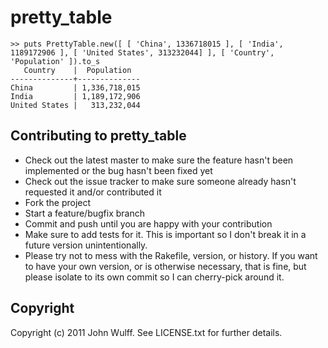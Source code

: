pretty_table
============

    >> puts PrettyTable.new([ [ 'China', 1336718015 ], [ 'India', 1189172906 ], [ 'United States', 313232044] ], [ 'Country', 'Population' ]).to_s
       Country    |  Population  
    --------------+--------------
    China         | 1,336,718,015
    India         | 1,189,172,906
    United States |   313,232,044

Contributing to pretty_table
---------------------------- 
* Check out the latest master to make sure the feature hasn't been implemented or the bug hasn't been fixed yet
* Check out the issue tracker to make sure someone already hasn't requested it and/or contributed it
* Fork the project
* Start a feature/bugfix branch
* Commit and push until you are happy with your contribution
* Make sure to add tests for it. This is important so I don't break it in a future version unintentionally.
* Please try not to mess with the Rakefile, version, or history. If you want to have your own version, or is otherwise necessary, that is fine, but please isolate to its own commit so I can cherry-pick around it.

Copyright
---------
Copyright (c) 2011 John Wulff. See LICENSE.txt for
further details.

